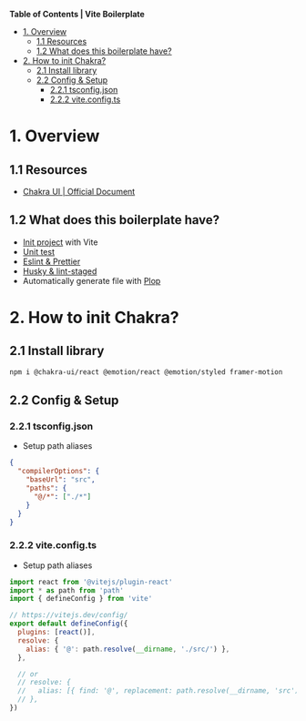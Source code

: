 **Table of Contents | Vite Boilerplate**

- [1. Overview](#1-overview)
  - [1.1 Resources](#11-resources)
  - [1.2 What does this boilerplate have?](#12-what-does-this-boilerplate-have)
- [2. How to init Chakra?](#2-how-to-init-chakra)
  - [2.1 Install library](#21-install-library)
  - [2.2 Config \& Setup](#22-config--setup)
    - [2.2.1 tsconfig.json](#221-tsconfigjson)
    - [2.2.2 vite.config.ts](#222-viteconfigts)

# 1. Overview

## 1.1 Resources

- [Chakra UI | Official Document](https://chakra-ui.com/getting-started)

## 1.2 What does this boilerplate have?

- [Init project](#21-init-project-with-vite) with Vite
- [Unit test](#3-how-to-setup-test)
- [Eslint & Prettier](#4-how-to-setup-prettier)
- [Husky & lint-staged](#5-how-to-setup-husky--lint-staged)
- Automatically generate file with [Plop](#6-how-to-setup-plop)

# 2. How to init Chakra?

## 2.1 Install library

```bash
npm i @chakra-ui/react @emotion/react @emotion/styled framer-motion
```

## 2.2 Config & Setup

### 2.2.1 tsconfig.json

- Setup path aliases

```json
{
  "compilerOptions": {
    "baseUrl": "src",
    "paths": {
      "@/*": ["./*"]
    }
  }
}
```

### 2.2.2 vite.config.ts

- Setup path aliases

```js
import react from '@vitejs/plugin-react'
import * as path from 'path'
import { defineConfig } from 'vite'

// https://vitejs.dev/config/
export default defineConfig({
  plugins: [react()],
  resolve: {
    alias: { '@': path.resolve(__dirname, './src/') },
  },

  // or
  // resolve: {
  //   alias: [{ find: '@', replacement: path.resolve(__dirname, 'src') }],
  // },
})
```
